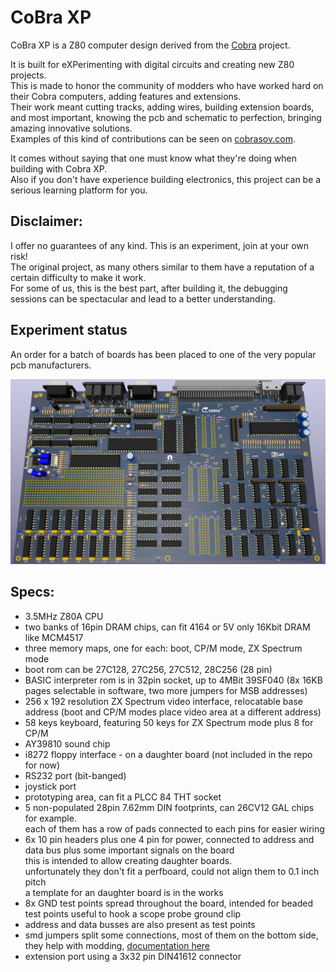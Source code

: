 # CoBra XP

CoBra XP is a Z80 computer design derived from the [Cobra](https://github.com/ceteras/CoBra) project.

It is built for eXPerimenting with digital circuits and creating new Z80 projects.  
This is made to honor the community of modders who have worked hard on their Cobra computers, adding features and extensions.  
Their work meant cutting tracks, adding wires, building extension boards, and most important, knowing the pcb and schematic to perfection, bringing amazing innovative solutions.  
Examples of this kind of contributions can be seen on [cobrasov.com](https://cobrasov.com/CoBra%20Project/index.html).

It comes without saying that one must know what they're doing when building with Cobra XP.  
Also if you don't have experience building electronics, this project can be a serious learning platform for you.

## Disclaimer:
I offer no guarantees of any kind. This is an experiment, join at your own risk!  
The original project, as many others similar to them have a reputation of a certain difficulty to make it work.  
For some of us, this is the best part, after building it, the debugging sessions can be spectacular and lead to a better understanding.

## Experiment status
An order for a batch of boards has been placed to one of the very popular pcb manufacturers.

![CoBra mainboard](https://github.com/ceteras/Cobra-Xp/blob/main/img/mainboard.png?raw=true)

## Specs:

- 3.5MHz Z80A CPU
- two banks of 16pin DRAM chips, can fit 4164 or 5V only 16Kbit DRAM like MCM4517
- three memory maps, one for each: boot, CP/M mode, ZX Spectrum mode
- boot rom can be 27C128, 27C256, 27C512, 28C256 (28 pin)
- BASIC interpreter rom is in 32pin socket, up to 4MBit 39SF040 (8x 16KB pages selectable in software, two more jumpers for MSB addresses)
- 256 x 192 resolution ZX Spectrum video interface, relocatable base address (boot and CP/M modes place video area at a different address)
- 58 keys keyboard, featuring 50 keys for ZX Spectrum mode plus 8 for CP/M
- AY39810 sound chip
- i8272 floppy interface - on a daughter board (not included in the repo for now)
- RS232 port (bit-banged)
- joystick port
- prototyping area, can fit a PLCC 84 THT socket
- 5 non-populated 28pin 7.62mm DIN footprints, can 26CV12 GAL chips for example.  
each of them has a row of pads connected to each pins for easier wiring
- 6x 10 pin headers plus one 4 pin for power, connected to address and data bus plus some important signals on the board  
this is intended to allow creating daughter boards.   
unfortunately they don't fit a perfboard, could not align them to 0.1 inch pitch  
a template for an daughter board is in the works
- 8x GND test points spread throughout the board, intended for beaded test points useful to hook a scope probe ground clip
- address and data busses are also present as test points
- smd jumpers split some connections, most of them on the bottom side, they help with modding, [documentation here](https://github.com/ceteras/Cobra-Xp/blob/main/documentation/Jumpers.ods)
- extension port using a 3x32 pin DIN41612 connector
